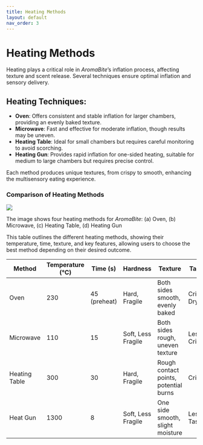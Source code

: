 ```yaml
---
title: Heating Methods
layout: default
nav_order: 3
---
```


# Heating Methods

Heating plays a critical role in *AromaBite*’s inflation process, affecting texture and scent release. Several techniques ensure optimal inflation and sensory delivery.

## Heating Techniques:
- **Oven**: Offers consistent and stable inflation for larger chambers, providing an evenly baked texture.
- **Microwave**: Fast and effective for moderate inflation, though results may be uneven.
- **Heating Table**: Ideal for small chambers but requires careful monitoring to avoid scorching.
- **Heating Gun**: Provides rapid inflation for one-sided heating, suitable for medium to large chambers but requires precise control.
  
Each method produces unique textures, from crispy to smooth, enhancing the multisensory eating experience.

### Comparison of Heating Methods
![](heatingmethods.jpg)

The image shows four heating methods for *AromaBite*: (a) Oven, (b) Microwave, (c) Heating Table, (d) Heating Gun

This table outlines the different heating methods, showing their temperature, time, texture, and key features, allowing users to choose the best method depending on their desired outcome.

| Method         | Temperature (°C) | Time (s)     | Hardness                 | Texture                              | Taste         | Features                                         |
| -------------- | ---------------- | ------------ | ------------------------ | ------------------------------------- | ------------- | ------------------------------------------------ |
| Oven           | 230              | 45 (preheat) | Hard, Fragile             | Both sides smooth, evenly baked       | Crisp, Dry    | Requires preheating, stable results              |
| Microwave      | 110              | 15           | Soft, Less Fragile        | Both sides rough, uneven texture      | Less Crispy   | Affects inflation, sticks to plate               |
| Heating Table  | 300              | 30           | Hard, Fragile             | Rough contact points, potential burns | Crisp         | Requires continuous heat, risk of deforming      |
| Heat Gun       | 1300             | 8            | Soft, Less Fragile        | One side smooth, slight moisture      | Less Tasty    | Requires careful distance control               |
